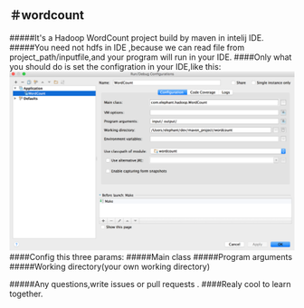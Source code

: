 ＃wordcount
--------
#####It's a Hadoop WordCount project build by maven in intelij IDE.
#####You need not hdfs in IDE ,because we can read file from project_path/inputfile,and your program will run in your IDE.
####Only what you should do is set the configration in your IDE,like this:
![](/Image/wordcount_config_image.png)
####Config this three params: 
#####Main class
#####Program arguments
#####Working directory(your own working directory)

#####Any questions,write issues or pull requests . 
####Realy cool to learn together.
